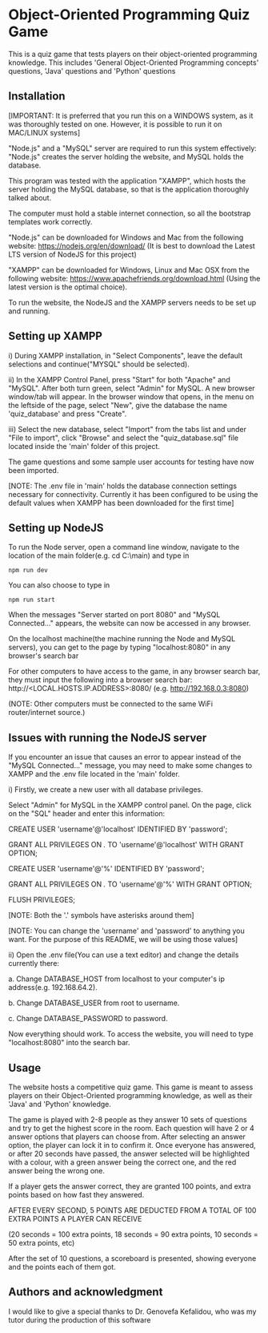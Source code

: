 # Object-Oriented Programming Quiz Game

This is a quiz game that tests players on their object-oriented programming knowledge. This includes 'General Object-Oriented Programming concepts' questions, 'Java' questions and 'Python' questions

## Installation
[IMPORTANT: It is preferred that you run this on a WINDOWS system, as it was thoroughly tested on one. However, it is possible to run it on MAC/LINUX systems]

"Node.js" and a "MySQL" server are required to run this system effectively: "Node.js" creates the server holding the website, and MySQL holds the database. 

This program was tested with the application "XAMPP", which hosts the server holding the MySQL database, so that is the application thoroughly talked about.

The computer must hold a stable internet connection, so all the bootstrap templates work correctly.

"Node.js" can be downloaded for Windows and Mac from the following website: https://nodejs.org/en/download/
(It is best to download the Latest LTS version of NodeJS for this project)

"XAMPP" can be downloaded for Windows, Linux and Mac OSX from the following website: https://www.apachefriends.org/download.html
(Using the latest version is the optimal choice).

To run the website, the NodeJS and the XAMPP servers needs to be set up and running.

## Setting up XAMPP
i) During XAMPP installation, in "Select Components", leave the default selections and continue("MYSQL" should be selected).

ii) In the XAMPP Control Panel, press "Start" for both "Apache" and "MySQL". After both turn green, select "Admin" for MySQL. A new browser window/tab will appear.
In the browser window that opens, in the menu on the leftside of the page, select "New", give the database the name 'quiz_database' and press "Create".

iii) Select the new database, select "Import" from the tabs list and under "File to import", click "Browse" and select the "quiz_database.sql" file located inside the 'main' folder of this project.

The game questions and some sample user accounts for testing have now been imported.

[NOTE: The .env file in 'main' holds the database connection settings necessary for connectivity. Currently it has been configured to be using the default values when XAMPP has been downloaded for the first time]

## Setting up NodeJS
To run the Node server, open a command line window, navigate to the location of the main folder(e.g. cd C:\main) and type in 
```
npm run dev
```
You can also choose to type in
```
npm run start
```

When the messages "Server started on port 8080" and "MySQL Connected..." appears, the website can now be accessed in any browser.

On the localhost machine(the machine running the Node and MySQL servers), you can get to the page by typing "localhost:8080" in any browser's search bar

For other computers to have access to the game, in any browser search bar, they must input the following into a browser search bar:
http://<LOCAL.HOSTS.IP.ADDRESS>:8080/ (e.g. http://192.168.0.3:8080)

(NOTE: Other computers must be connected to the same WiFi router/internet source.)

## Issues with running the NodeJS server
If you encounter an issue that causes an error to appear instead of the "MySQL Connected..." message, you may need to make some changes to XAMPP and the .env file located in the 'main' folder.

i) Firstly, we create a new user with all database privileges.

Select "Admin" for MySQL in the XAMPP control panel. On the page, click on the "SQL" header and enter this information:

CREATE USER 'username'@'localhost' IDENTIFIED BY 'password';

GRANT ALL PRIVILEGES ON *.* TO 'username'@'localhost' WITH GRANT OPTION;

CREATE USER 'username'@'%' IDENTIFIED BY 'password';

GRANT ALL PRIVILEGES ON *.* TO 'username'@'%' WITH GRANT OPTION;

FLUSH PRIVILEGES;

[NOTE: Both the '.' symbols have asterisks around them]

[NOTE: You can change the 'username' and 'password' to anything you want. For the purpose of this README, we will be using those values]



ii) Open the .env file(You can use a text editor) and change the details currently there:

a. Change DATABASE_HOST from localhost to your computer's ip address(e.g. 192.168.64.2).

b. Change DATABASE_USER from root to username.

c. Change DATABASE_PASSWORD to password.

Now everything should work. To access the website, you will need to type "localhost:8080" into the search bar.

## Usage
The website hosts a competitive quiz game. This game is meant to assess players on their Object-Oriented programming knowledge, as well as their 'Java' and 'Python' knowledge.

The game is played with 2-8 people as they answer 10 sets of questions and try to get the highest score in the room. Each question will have 2 or 4 answer options that players can choose from. 
After selecting an answer option, the player can lock it in to confirm it. Once everyone has answered, or after 20 seconds have passed, the answer selected will be highlighted with a colour, with a green answer being the correct one, and the red answer being the wrong one.

If a player gets the answer correct, they are granted 100 points, and extra points based on how fast they answered.

AFTER EVERY SECOND, 5 POINTS ARE DEDUCTED FROM A TOTAL OF 100 EXTRA POINTS A PLAYER CAN RECEIVE

(20 seconds = 100 extra points, 18 seconds = 90 extra points, 10 seconds = 50 extra points, etc)

After the set of 10 questions, a scoreboard is presented, showing everyone and the points each of them got.

## Authors and acknowledgment
I would like to give a special thanks to Dr. Genovefa Kefalidou, who was my tutor during the production of this software
